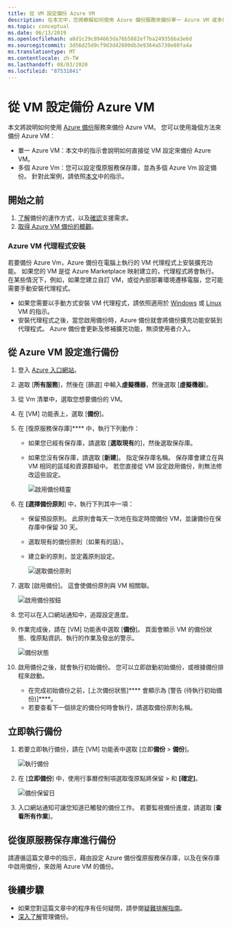 ```yaml
---
title: 從 VM 設定備份 Azure VM
description: 在本文中，您將瞭解如何使用 Azure 備份服務來備份單一 Azure VM 或多個 Azure Vm。
ms.topic: conceptual
ms.date: 06/13/2019
ms.openlocfilehash: a8d1c29c894663da76b5882ef7ba249356ba3e6d
ms.sourcegitcommit: 3d56d25d9cf9d3d42600db3e9364a5730e80fa4a
ms.translationtype: MT
ms.contentlocale: zh-TW
ms.lasthandoff: 08/03/2020
ms.locfileid: "87531841"
---
```

# <a name="back-up-an-azure-vm-from-the-vm-settings"></a>從 VM 設定備份 Azure VM

本文將說明如何使用 [Azure 備份](backup-overview.md)服務來備份 Azure VM。 您可以使用幾個方法來備份 Azure VM：

- 單一 Azure VM：本文中的指示會說明如何直接從 VM 設定來備份 Azure VM。
- 多個 Azure Vm：您可以設定復原服務保存庫，並為多個 Azure Vm 設定備份。 針對此案例，請依照[本文](backup-azure-arm-vms-prepare.md)中的指示。

## <a name="before-you-start"></a>開始之前

1. [了解](backup-architecture.md#how-does-azure-backup-work)備份的運作方式，以及[確認](backup-support-matrix.md#azure-vm-backup-support)支援需求。
2. [取得 Azure VM 備份的概觀](backup-azure-vms-introduction.md)。

### <a name="azure-vm-agent-installation"></a>Azure VM 代理程式安裝

若要備份 Azure Vm，Azure 備份在電腦上執行的 VM 代理程式上安裝擴充功能。 如果您的 VM 是從 Azure Marketplace 映射建立的，代理程式將會執行。 在某些情況下，例如，如果您建立自訂 VM，或從內部部署環境遷移電腦，您可能需要手動安裝代理程式。

- 如果您需要以手動方式安裝 VM 代理程式，請依照適用於 [Windows](../virtual-machines/extensions/agent-windows.md) 或 [Linux](../virtual-machines/extensions/agent-linux.md) VM 的指示。
- 安裝代理程式之後，當您啟用備份時，Azure 備份就會將備份擴充功能安裝到代理程式。 Azure 備份會更新及修補擴充功能，無須使用者介入。

## <a name="back-up-from-azure-vm-settings"></a>從 Azure VM 設定進行備份

1. 登入 [Azure 入口網站](https://portal.azure.com/)。
2. 選取 [**所有服務**]，然後在 [篩選] 中輸入**虛擬機器**，然後選取 [**虛擬機器**]。
3. 從 Vm 清單中，選取您想要備份的 VM。
4. 在 [VM] 功能表上，選取 [**備份**]。
5. 在 [復原服務保存庫]**** 中，執行下列動作：
   - 如果您已經有保存庫，請選取 [**選取現有**的]，然後選取保存庫。
   - 如果您沒有保存庫，請選取 [**新建**]。 指定保存庫名稱。 保存庫會建立在與 VM 相同的區域和資源群組中。 若您直接從 VM 設定啟用備份，則無法修改這些設定。

        ![啟用備份精靈](./media/backup-azure-vms-first-look-arm/vm-menu-enable-backup-small.png)

6. 在 **[選擇備份原則**] 中，執行下列其中一項：

   - 保留預設原則。 此原則會每天一次地在指定時間備份 VM，並讓備份在保存庫中保留 30 天。
   - 選取現有的備份原則（如果有的話）。
   - 建立新的原則，並定義原則設定。  

       ![選取備份原則](./media/backup-azure-vms-first-look-arm/set-backup-policy.png)

7. 選取 [啟用備份]。 這會使備份原則與 VM 相關聯。

    ![啟用備份按鈕](./media/backup-azure-vms-first-look-arm/vm-management-menu-enable-backup-button.png)

8. 您可以在入口網站通知中，追蹤設定進度。
9. 作業完成後，請在 [VM] 功能表中選取 [**備份**]。 頁面會顯示 VM 的備份狀態、復原點資訊、執行的作業及發出的警示。

   ![備份狀態](./media/backup-azure-vms-first-look-arm/backup-item-view-update.png)

10. 啟用備份之後，就會執行初始備份。 您可以立即啟動初始備份，或根據備份排程來啟動。
    - 在完成初始備份之前，[上次備份狀態]**** 會顯示為 [警告 (待執行初始備份)]****。
    - 若要查看下一個排定的備份何時會執行，請選取備份原則名稱。

## <a name="run-a-backup-immediately"></a>立即執行備份

1. 若要立即執行備份，請在 [VM] 功能表中選取 [立即**備份**  >  **備份**]。

    ![執行備份](./media/backup-azure-vms-first-look-arm/backup-now-update.png)

2. 在 [**立即備份**] 中，使用行事曆控制項選取復原點將保留 > 和 **[確定]**。

    ![備份保留日](./media/backup-azure-vms-first-look-arm/backup-now-blade-calendar.png)

3. 入口網站通知可讓您知道已觸發的備份工作。 若要監視備份進度，請選取 [**查看所有作業**]。

## <a name="back-up-from-the-recovery-services-vault"></a>從復原服務保存庫進行備份

請遵循這篇文章中的指示，藉由設定 Azure 備份復原服務保存庫，以及在保存庫中啟用備份，來啟用 Azure VM 的備份。

## <a name="next-steps"></a>後續步驟

- 如果您對這篇文章中的程序有任何疑問，請參閱[疑難排解指南](backup-azure-vms-troubleshoot.md)。
- [深入了解](backup-azure-manage-vms.md)管理備份。

